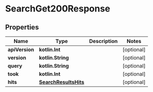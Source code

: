 
# SearchGet200Response

## Properties
Name | Type | Description | Notes
------------ | ------------- | ------------- | -------------
**apiVersion** | **kotlin.Int** |  |  [optional]
**version** | **kotlin.String** |  |  [optional]
**query** | **kotlin.String** |  |  [optional]
**took** | **kotlin.Int** |  |  [optional]
**hits** | [**SearchResultsHits**](SearchResultsHits.md) |  |  [optional]



